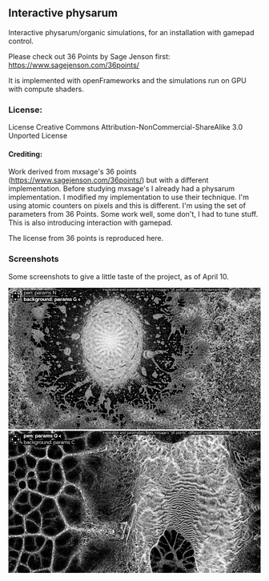 ## Interactive physarum

Interactive physarum/organic simulations, for an installation with gamepad control.

Please check out 36 Points by Sage Jenson first: https://www.sagejenson.com/36points/

It is implemented with openFrameworks and the simulations run on GPU with compute shaders.

### License:
License Creative Commons Attribution-NonCommercial-ShareAlike 3.0 Unported License

#### Crediting:
Work derived from mxsage's 36 points (https://www.sagejenson.com/36points/) but with a different implementation.
Before studying mxsage's I already had a physarum implementation. I modified my implementation to use their technique.
I'm using atomic counters on pixels and this is different. I'm using the set of parameters from 36 Points. Some work well, some don't, I had to tune stuff.
This is also introducing interaction with gamepad.

The license from 36 points is reproduced here.

### Screenshots

Some screenshots to give a little taste of the project, as of April 10.

![Screenshot 10 April 2024, 1](/doc/screenshot-10-april-2024-1.png)
![Screenshot 10 April 2024, 2](/doc/screenshot-10-april-2024-2.png)
